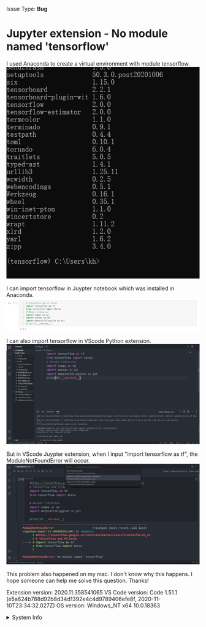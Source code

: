 Issue Type: <b>Bug</b>

# <VScode> Jupyter extension - No module named 'tensorflow'
I used Anaconda to create a virtual environment with module tensorflow.
![Image of virtual environment](https://github.com/christina-0725/Helloworld/blob/main/3.PNG)

I can import tensorflow in Juypter notebook which was installed in Anaconda. 
![Image of Juypter notebook](https://github.com/christina-0725/Helloworld/blob/main/2.PNG)

I can also import tensorflow in VScode Python extension.
![Image of VScode Python extension](https://github.com/christina-0725/Helloworld/blob/main/4.PNG)

 But in VScode Juypter extension, when I input "import tensorflow as tf", the ModuleNotFoundError will occur.
![Image of Vscode Juypter extension](https://github.com/christina-0725/Helloworld/blob/main/1.PNG)


This problem also happened on my mac. I don't know why this happens. I hope someone can help me solve this question. Thanks!

Extension version: 2020.11.358541065
VS Code version: Code 1.51.1 (e5a624b788d92b8d34d1392e4c4d9789406efe8f, 2020-11-10T23:34:32.027Z)
OS version: Windows_NT x64 10.0.18363

<details>
<summary>System Info</summary>

|Item|Value|
|---|---|
|CPUs|Intel(R) Core(TM) i5-9400 CPU @ 2.90GHz (6 x 2904)|
|GPU Status|2d_canvas: enabled<br>flash_3d: enabled<br>flash_stage3d: enabled<br>flash_stage3d_baseline: enabled<br>gpu_compositing: enabled<br>multiple_raster_threads: enabled_on<br>oop_rasterization: disabled_off<br>opengl: enabled_on<br>protected_video_decode: enabled<br>rasterization: enabled<br>skia_renderer: disabled_off_ok<br>video_decode: enabled<br>vulkan: disabled_off<br>webgl: enabled<br>webgl2: enabled|
|Load (avg)|undefined|
|Memory (System)|7.84GB (2.97GB free)|
|Process Argv|C:\Users\kh\Desktop\VScode\服装图像训练.ipynb --crash-reporter-id 6a652439-042b-4523-8c8c-eea565986121|
|Screen Reader|no|
|VM|0%|
</details>
<!-- generated by issue reporter -->
